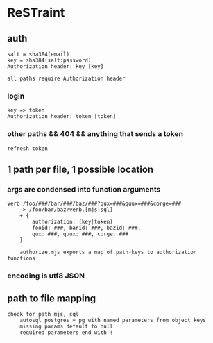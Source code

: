 # ReSTraint

##	auth
	salt = sha384(email)
	key = sha384(salt:password)
	Authorization header: key [key]

	all paths require Authorization header

###	login
	key => token
	Authorization header: token [token]

###	other paths && 404 && anything that sends a token
	refresh token
		
## 1 path per file, 1 possible location
### args are condensed into function arguments
	verb /foo/###/bar/###/baz/###?qux=###&quux=###&corge=### 
		-> /foo/bar/baz/verb.[mjs|sql]
		+ { 
			authorization: (key|token)
			fooid: ###, barid: ###, bazid: ###, 
			qux: ###, quux: ###, corge: ### 
		}

		authorize.mjs exports a map of path-keys to authorization functions


### encoding is utf8 JSON

## path to file mapping
	check for path mjs, sql
		autosql postgres + pg with named parameters from object keys
		missing params default to null
		required parameters end with !
